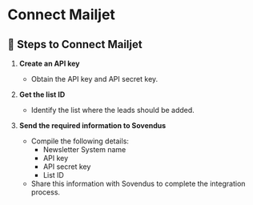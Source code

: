 # Connect Mailjet

## 📝 Steps to Connect Mailjet

1. **Create an API key**
   - Obtain the API key and API secret key.

2. **Get the list ID**
   - Identify the list where the leads should be added.

3. **Send the required information to Sovendus**
   - Compile the following details:
     - Newsletter System name
     - API key
     - API secret key
     - List ID
   - Share this information with Sovendus to complete the integration process.
